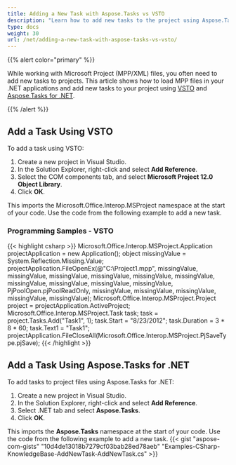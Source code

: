 ```yaml
---
title: Adding a New Task with Aspose.Tasks vs VSTO
description: "Learn how to add new tasks to the project using Aspose.Tasks for .NET in comparison with Microsoft Office Automation Tools."
type: docs
weight: 30
url: /net/adding-a-new-task-with-aspose-tasks-vs-vsto/
---
```


{{% alert color="primary" %}} 

While working with Microsoft Project (MPP/XML) files, you often need to add new tasks to projects. This article shows how to load MPP files in your .NET applications and add new tasks to your project using [VSTO](/tasks/net/adding-a-new-task-with-aspose-tasks-vs-vsto/) and [Aspose.Tasks for .NET](/tasks/net/adding-a-new-task-with-aspose-tasks-vs-vsto/).

{{% /alert %}} 
## **Add a Task Using VSTO**
To add a task using VSTO:

1. Create a new project in Visual Studio.
2. In the Solution Explorer, right-click and select **Add Reference**.
3. Select the COM components tab, and select **Microsoft Project 12.0 Object Library**.
4. Click **OK**.

This imports the Microsoft.Office.Interop.MSProject namespace at the start of your code. Use the code from the following example to add a new task.

### **Programming Samples - VSTO**

{{< highlight csharp >}}
Microsoft.Office.Interop.MSProject.Application projectApplication = new Application();
object missingValue = System.Reflection.Missing.Value;
projectApplication.FileOpenEx(@"C:\Project1.mpp",
    missingValue, missingValue, missingValue, missingValue,
    missingValue, missingValue, missingValue, missingValue,
    missingValue, missingValue, PjPoolOpen.pjPoolReadOnly,
    missingValue, missingValue, missingValue, missingValue,
    missingValue);
Microsoft.Office.Interop.MSProject.Project project = projectApplication.ActiveProject;
Microsoft.Office.Interop.MSProject.Task task;
task = project.Tasks.Add("Task1", 1);
task.Start = "8/23/2012";
task.Duration = 3 * 8 * 60;
task.Text1 = "Task1";
projectApplication.FileCloseAll(Microsoft.Office.Interop.MSProject.PjSaveType.pjSave);
{{< /highlight >}}

## **Add a Task Using Aspose.Tasks for .NET**
To add tasks to project files using Aspose.Tasks for .NET:

1. Create a new project in Visual Studio.
2. In the Solution Explorer, right-click and select **Add Reference**.
3. Select .NET tab and select **Aspose.Tasks**.
4. Click **OK**.

This imports the **Aspose.Tasks** namespace at the start of your code. Use the code from the following example to add a new task.
{{< gist "aspose-com-gists" "10d4de13018b7279cf03bab28ed78aeb" "Examples-CSharp-KnowledgeBase-AddNewTask-AddNewTask.cs" >}}
